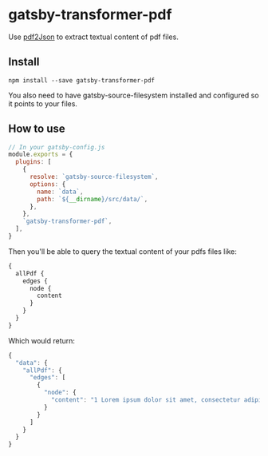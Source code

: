 # gatsby-transformer-pdf

Use [pdf2Json](`https://github.com/modesty/pdf2json`) to extract textual content of pdf files.

## Install

`npm install --save gatsby-transformer-pdf`

You also need to have gatsby-source-filesystem installed and configured so it points to your files.

## How to use

```javascript
// In your gatsby-config.js
module.exports = {
  plugins: [
    {
      resolve: `gatsby-source-filesystem`,
      options: {
        name: `data`,
        path: `${__dirname}/src/data/`,
      },
    },
    `gatsby-transformer-pdf`,
  ],
}
```

Then you'll be able to query the textual content of your pdfs files like:

```javascript
{
  allPdf {
    edges {
      node {
        content
      }
    }
  }
}
```
Which would return:

```javascript
{
  "data": {
    "allPdf": {
      "edges": [
        {
          "node": {
            "content": "1 Lorem ipsum dolor sit amet, consectetur adipiscing elit. Sed vel purus id tortor \r\neleifend vulputate. Integer interdum ultricies ligula, nec mattis lorem viverra ac. \r\n"
          }
        }
      ]
    }
  }
}
```





